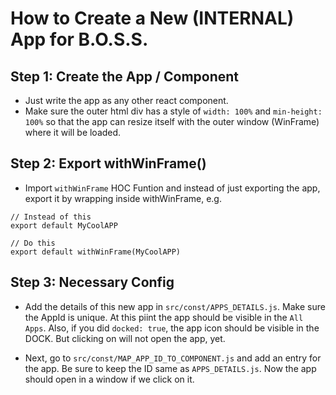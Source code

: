 # How to Create a New (INTERNAL) App for B.O.S.S.


## Step 1: Create the App / Component

- Just write the app as any other react component. 
- Make sure the outer html div has a style of `width: 100%` and `min-height: 100%` so that the app can resize itself with the outer window (WinFrame) where it will be loaded.


## Step 2: Export withWinFrame()
- Import `withWinFrame` HOC Funtion and instead of just exporting the app, export it by wrapping inside withWinFrame, e.g. 
```
// Instead of this
export default MyCoolAPP

// Do this
export default withWinFrame(MyCoolAPP)
```


## Step 3: Necessary Config
- Add the details of this new app in `src/const/APPS_DETAILS.js`. Make sure the AppId is unique. At this piint the app should be visible in the `All Apps`. Also, if you did `docked: true`, the app icon should be visible in the DOCK. But clicking on will not open the app, yet.

- Next, go to `src/const/MAP_APP_ID_TO_COMPONENT.js` and add an entry for the app. Be sure to keep the ID same as `APPS_DETAILS.js`. Now the app should open in a window if we click on it.



